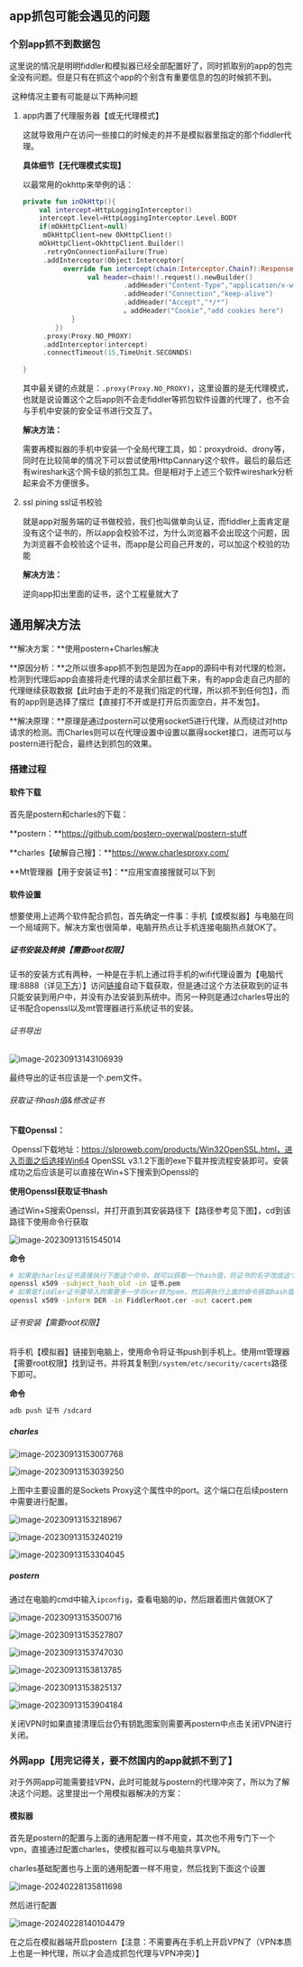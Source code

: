## app抓包可能会遇见的问题

### 个别app抓不到数据包

这里说的情况是明明fiddler和模拟器已经全部配置好了，同时抓取别的app的包完全没有问题。但是只有在抓这个app的个别含有重要信息的包的时候抓不到。

​	这种情况主要有可能是以下两种问题

1. app内置了代理服务器【或无代理模式】

   这就导致用户在访问一些接口的时候走的并不是模拟器里指定的那个fiddler代理。

   **具体细节【无代理模式实现】**

   以最常用的okhttp来举例的话：

   ```kotlin
   private fun inOkHttp(){
       val intercept=HttpLoggingInterceptor()
       intercept.level=HttpLoggingInterceptor.Level.BODY
       if(mOkHttpClient=null)
       	mOkHttpClient=new OkHttpClient()
       mOkHttpClient=OkhttpClient.Builder()
       	.retryOnConnectionFailure(True)
       	.addInterceptor(Object:Interceptor{
             override fun intercept(chain:Interceptor.Chain?):Response{
                   val header=chain!!.request().newBuilder()
                 			.addHeader("Content-Type","application/x-www-form-")
                 			.addHeader("Connection","keep-alive")
                 			.addHeader("Accept","*/*")
                 			。addHeader("Cookie","add cookies here")
               }
           })
       	.proxy(Proxy.NO_PROXY)
       	.addInterceptor(intercept)
       	.connectTimeout(15,TimeUnit.SECONNDS)
       
   }
   ```

   其中最关键的点就是：`.proxy(Proxy.NO_PROXY)`，这里设置的是无代理模式，也就是说设置这个之后app则不会走fiddler等抓包软件设置的代理了，也不会与手机中安装的安全证书进行交互了。

   **解决方法：**

   需要再模拟器的手机中安装一个全局代理工具，如：proxydroid、drony等，同时在比较简单的情况下可以尝试使用HttpCannary这个软件。最后的最后还有wireshark这个网卡级的抓包工具。但是相对于上述三个软件wireshark分析起来会不方便很多。

2. ssl pining ssl证书校验

   就是app对服务端的证书做校验，我们也叫做单向认证，而fiddler上面肯定是没有这个证书的，所以app会校验不过，为什么浏览器不会出现这个问题，因为浏览器不会校验这个证书，而app是公司自己开发的，可以加这个校验的功能

   **解决方法：**

   逆向app扣出里面的证书，这个工程量就大了

## 通用解决方法

**解决方案：**使用postern+Charles解决

**原因分析：**之所以很多app抓不到包是因为在app的源码中有对代理的检测，检测到代理后app会直接将走代理的请求全部拦截下来，有的app会走自己内部的代理继续获取数据【此时由于走的不是我们指定的代理，所以抓不到任何包】，而有的app则是选择了摆烂【直接打不开或是打开后页面空白，并不发包】。

**解决原理：**原理是通过postern可以使用socket5进行代理，从而绕过对http请求的检测。而Charles则可以在代理设置中设置以赢得socket接口，进而可以与postern进行配合，最终达到抓包的效果。

### 搭建过程

#### 软件下载

首先是postern和charles的下载：

**postern：**https://github.com/postern-overwal/postern-stuff

**charles【破解自己搜】：**https://www.charlesproxy.com/

**Mt管理器【用于安装证书】：**应用宝直接搜就可以下到

#### 软件设置

想要使用上述两个软件配合抓包，首先确定一件事：手机【或模拟器】与电脑在同一个局域网下。解决方案也很简单，电脑开热点让手机连接电脑热点就OK了。

##### 证书安装及转换【需要root权限】

​	证书的安装方式有两种，一种是在手机上通过将手机的wifi代理设置为【电脑代理:8888（详见[下方](#postern)）】访问[链接](https://chls.pro/ssl/)自动下载获取，但是通过这个方法获取到的证书只能安装到用户中，并没有办法安装到系统中。而另一种则是通过charles导出的证书配合openssl以及mt管理器进行系统证书的安装。

###### 证书导出

![image-20230913143106939](./app抓包.assets/image-20230913143106939.png)

最终导出的证书应该是一个.pem文件。

###### 获取证书hash值&修改证书

**下载Openssl：**

​	Openssl下载地址：https://slproweb.com/products/Win32OpenSSL.html，进入页面之后选择Win64 OpenSSL v3.1.2下面的exe下载并按流程安装即可。安装成功之后应该是可以直接在Win+S下搜索到Openssl的

**使用Openssl获取证书hash**

​	通过Win+S搜索Openssl，并打开直到其安装路径下【路径参考见下图】，cd到该路径下使用命令行获取

![image-20230913151545014](./app抓包.assets/image-20230913151545014.png)

**命令**

```bash
# 如果是charles证书直接执行下面这个命令，就可以获取一个hash值，将证书的名字改成这个hash值.0即可。
openssl x509 -subject_hash_old -in 证书.pem
# 如果是fiddler证书要导入则需要多一步将cer转为pem，然后再执行上面的命令获取hash值即可。
openssl x509 -inform DER -in FiddlerRoot.cer -out cacert.pem
```

###### 证书安装【需要root权限】

将手机【模拟器】链接到电脑上，使用命令将证书push到手机上。使用mt管理器【需要root权限】找到证书，并将其复制到`/system/etc/security/cacerts`路径下即可。

**命令**

```bash
adb push 证书 /sdcard
```

##### charles

![image-20230913153007768](./app抓包.assets/image-20230913153007768.png)

![image-20230913153039250](./app抓包.assets/image-20230913153039250.png)

上图中主要设置的是Sockets Proxy这个属性中的port。这个端口在后续postern中需要进行配置。

![image-20230913153218967](./app抓包.assets/image-20230913153218967.png)

![image-20230913153240219](./app抓包.assets/image-20230913153240219.png)

![image-20230913153304045](./app抓包.assets/image-20230913153304045.png)

##### postern

通过在电脑的cmd中输入`ipconfig`，查看电脑的ip，然后跟着图片做就OK了

![image-20230913153500716](./app抓包.assets/image-20230913153500716.png)

![image-20230913153527807](./app抓包.assets/image-20230913153527807.png)

![image-20230913153747030](./app抓包.assets/image-20230913153747030.png)

![image-20230913153813785](./app抓包.assets/image-20230913153813785.png)

![image-20230913153825137](./app抓包.assets/image-20230913153825137.png)

![image-20230913153904184](./app抓包.assets/image-20230913153904184.png)

关闭VPN时如果直接清理后台仍有钥匙图案则需要再postern中点击关闭VPN进行关闭。

### 外网app【用完记得关，要不然国内的app就抓不到了】

对于外网app可能需要挂VPN，此时可能就与postern的代理冲突了，所以为了解决这个问题。这里提出一个用模拟器解决的方案：

#### 模拟器

首先是postern的配置与上面的通用配置一样不用变，其次也不用专门下一个vpn，直接通过配置charles，使模拟器可以与电脑共享VPN。

charles基础配置也与上面的通用配置一样不用变，然后找到下面这个设置

![image-20240228135811698](app抓包.assets/image-20240228135811698.png)

然后进行配置

![image-20240228140104479](app抓包.assets/image-20240228140104479.png)

在之后在模拟器端开启postern【注意：不需要再在手机上开启VPN了（VPN本质上也是一种代理，所以才会造成抓包代理与VPN冲突）】
